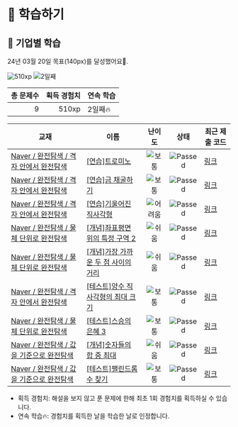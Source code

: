 # 📖 학습하기

## 🚀 기업별 학습
24년 03월 20일 목표(140px)를 달성했어요🥳.

![510xp](https://img.shields.io/badge/EXP-510xp-%235cb85c.svg?for-the-badge)
![2일째](https://img.shields.io/badge/연속학습-2일째-%23E34F26.svg?for-the-badge)

|총 문제수|획득 경험치|연속 학습|
|---:|---:|---|
9|510xp|2일째🔥|

|교재|이름|난이도|상태|최근 제출 코드|
|---|---|:---:|:---:|---|
|[Naver / 완전탐색 / 격자 안에서 완전탐색](https://www.codetree.ai/missions?missionId=14)|[[연습]트로미노](https://www.codetree.ai/missions/14/problems/tromino)|![보통][medium]|![Passed][passed]|[링크](https://github.com/MostlyFor/codetree-TILs/blob/main/240320/%ED%8A%B8%EB%A1%9C%EB%AF%B8%EB%85%B8/tromino.cpp)|
|[Naver / 완전탐색 / 격자 안에서 완전탐색](https://www.codetree.ai/missions?missionId=14)|[[연습]금 채굴하기](https://www.codetree.ai/missions/14/problems/gold-mining)|![보통][medium]|![Passed][passed]|[링크](https://github.com/MostlyFor/codetree-TILs/blob/main/240320/%EA%B8%88%20%EC%B1%84%EA%B5%B4%ED%95%98%EA%B8%B0/gold-mining.cpp)|
|[Naver / 완전탐색 / 격자 안에서 완전탐색](https://www.codetree.ai/missions?missionId=14)|[[연습]기울어진 직사각형](https://www.codetree.ai/missions/14/problems/slanted-rectangle)|![어려움][hard]|![Passed][passed]|[링크](https://github.com/MostlyFor/codetree-TILs/blob/main/240320/%EA%B8%B0%EC%9A%B8%EC%96%B4%EC%A7%84%20%EC%A7%81%EC%82%AC%EA%B0%81%ED%98%95/slanted-rectangle.cpp)|
|[Naver / 완전탐색 / 물체 단위로 완전탐색](https://www.codetree.ai/missions?missionId=14)|[[개념]좌표평면 위의 특정 구역 2](https://www.codetree.ai/missions/14/problems/specific-zone-above-the-2d-coordinate-2)|![쉬움][easy]|![Passed][passed]|[링크](https://github.com/MostlyFor/codetree-TILs/blob/main/240320/%EC%A2%8C%ED%91%9C%ED%8F%89%EB%A9%B4%20%EC%9C%84%EC%9D%98%20%ED%8A%B9%EC%A0%95%20%EA%B5%AC%EC%97%AD%202/specific-zone-above-the-2d-coordinate-2.cpp)|
|[Naver / 완전탐색 / 물체 단위로 완전탐색](https://www.codetree.ai/missions?missionId=14)|[[개념]가장 가까운 두 점 사이의 거리](https://www.codetree.ai/missions/14/problems/closest-pair-of-points)|![쉬움][easy]|![Passed][passed]|[링크](https://github.com/MostlyFor/codetree-TILs/blob/main/240320/%EA%B0%80%EC%9E%A5%20%EA%B0%80%EA%B9%8C%EC%9A%B4%20%EB%91%90%20%EC%A0%90%20%EC%82%AC%EC%9D%B4%EC%9D%98%20%EA%B1%B0%EB%A6%AC/closest-pair-of-points.cpp)|
|[Naver / 완전탐색 / 격자 안에서 완전탐색](https://www.codetree.ai/missions?missionId=14)|[[테스트]양수 직사각형의 최대 크기](https://www.codetree.ai/missions/14/problems/max-area-of-positive-rectangle)|![보통][medium]|![Passed][passed]|[링크](https://github.com/MostlyFor/codetree-TILs/blob/main/240320/%EC%96%91%EC%88%98%20%EC%A7%81%EC%82%AC%EA%B0%81%ED%98%95%EC%9D%98%20%EC%B5%9C%EB%8C%80%20%ED%81%AC%EA%B8%B0/max-area-of-positive-rectangle.cpp)|
|[Naver / 완전탐색 / 물체 단위로 완전탐색](https://www.codetree.ai/missions?missionId=14)|[[테스트]스승의 은혜 3](https://www.codetree.ai/missions/14/problems/the-grace-form-teacher-3)|![보통][medium]|![Passed][passed]|[링크](https://github.com/MostlyFor/codetree-TILs/blob/main/240320/%EC%8A%A4%EC%8A%B9%EC%9D%98%20%EC%9D%80%ED%98%9C%203/the-grace-form-teacher-3.cpp)|
|[Naver / 완전탐색 / 값을 기준으로 완전탐색](https://www.codetree.ai/missions?missionId=14)|[[개념]숫자들의 합 중 최대](https://www.codetree.ai/missions/14/problems/maximum-of-sum-of-numbers)|![쉬움][easy]|![Passed][passed]|[링크](https://github.com/MostlyFor/codetree-TILs/blob/main/240320/%EC%88%AB%EC%9E%90%EB%93%A4%EC%9D%98%20%ED%95%A9%20%EC%A4%91%20%EC%B5%9C%EB%8C%80/maximum-of-sum-of-numbers.cpp)|
|[Naver / 완전탐색 / 값을 기준으로 완전탐색](https://www.codetree.ai/missions?missionId=14)|[[테스트]팰린드롬 수 찾기](https://www.codetree.ai/missions/14/problems/find-the-number-of-palindrome)|![보통][medium]|![Passed][passed]|[링크](https://github.com/MostlyFor/codetree-TILs/blob/main/240320/%ED%8C%B0%EB%A6%B0%EB%93%9C%EB%A1%AC%20%EC%88%98%20%EC%B0%BE%EA%B8%B0/find-the-number-of-palindrome.cpp)|


* 획득 경험치: 해설을 보지 않고 푼 문제에 한해 최초 1회 경험치를 획득하실 수 있습니다.
* 연속 학습🔥: 경험치를 획득한 날을 학습한 날로 인정합니다.










[b5]: https://img.shields.io/badge/Bronze_5-%235D3E31.svg
[b4]: https://img.shields.io/badge/Bronze_4-%235D3E31.svg
[b3]: https://img.shields.io/badge/Bronze_3-%235D3E31.svg
[b2]: https://img.shields.io/badge/Bronze_2-%235D3E31.svg
[b1]: https://img.shields.io/badge/Bronze_1-%235D3E31.svg
[s5]: https://img.shields.io/badge/Silver_5-%23394960.svg
[s4]: https://img.shields.io/badge/Silver_4-%23394960.svg
[s3]: https://img.shields.io/badge/Silver_3-%23394960.svg
[s2]: https://img.shields.io/badge/Silver_2-%23394960.svg
[s1]: https://img.shields.io/badge/Silver_1-%23394960.svg
[g5]: https://img.shields.io/badge/Gold_5-%23FFC433.svg
[g4]: https://img.shields.io/badge/Gold_4-%23FFC433.svg
[g3]: https://img.shields.io/badge/Gold_3-%23FFC433.svg
[g2]: https://img.shields.io/badge/Gold_2-%23FFC433.svg
[g1]: https://img.shields.io/badge/Gold_1-%23FFC433.svg
[p5]: https://img.shields.io/badge/Platinum_5-%2376DDD8.svg
[p4]: https://img.shields.io/badge/Platinum_4-%2376DDD8.svg
[p3]: https://img.shields.io/badge/Platinum_3-%2376DDD8.svg
[p2]: https://img.shields.io/badge/Platinum_2-%2376DDD8.svg
[p1]: https://img.shields.io/badge/Platinum_1-%2376DDD8.svg
[passed]: https://img.shields.io/badge/Passed-%23009D27.svg
[failed]: https://img.shields.io/badge/Failed-%23D24D57.svg
[easy]: https://img.shields.io/badge/쉬움-%235cb85c.svg?for-the-badge
[medium]: https://img.shields.io/badge/보통-%23FFC433.svg?for-the-badge
[hard]: https://img.shields.io/badge/어려움-%23D24D57.svg?for-the-badge